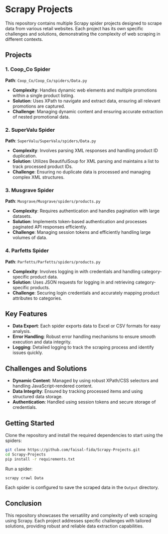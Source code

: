 # Scrapy Projects

This repository contains multiple Scrapy spider projects designed to scrape data from various retail websites. Each project has its own specific challenges and solutions, demonstrating the complexity of web scraping in different contexts.

## Projects

### 1. Coop_Co Spider

**Path**: `Coop_Co/Coop_Co/spiders/Data.py`

- **Complexity**: Handles dynamic web elements and multiple promotions within a single product listing.
- **Solution**: Uses XPath to navigate and extract data, ensuring all relevant promotions are captured.
- **Challenge**: Managing dynamic content and ensuring accurate extraction of nested promotional data.

### 2. SuperValu Spider

**Path**: `SuperValu/SuperValu/spiders/Data.py`

- **Complexity**: Involves parsing XML responses and handling product ID duplication.
- **Solution**: Utilizes BeautifulSoup for XML parsing and maintains a list to track processed product IDs.
- **Challenge**: Ensuring no duplicate data is processed and managing complex XML structures.

### 3. Musgrave Spider

**Path**: `Musgrave/Musgrave/spiders/products.py`

- **Complexity**: Requires authentication and handles pagination with large datasets.
- **Solution**: Implements token-based authentication and processes paginated API responses efficiently.
- **Challenge**: Managing session tokens and efficiently handling large volumes of data.

### 4. Parfetts Spider

**Path**: `Parfetts/Parfetts/spiders/products.py`

- **Complexity**: Involves logging in with credentials and handling category-specific product data.
- **Solution**: Uses JSON requests for logging in and retrieving category-specific products.
- **Challenge**: Securing login credentials and accurately mapping product attributes to categories.

## Key Features

- **Data Export**: Each spider exports data to Excel or CSV formats for easy analysis.
- **Error Handling**: Robust error handling mechanisms to ensure smooth execution and data integrity.
- **Logging**: Detailed logging to track the scraping process and identify issues quickly.

## Challenges and Solutions

- **Dynamic Content**: Managed by using robust XPath/CSS selectors and handling JavaScript-rendered content.
- **Data Integrity**: Ensured by tracking processed items and using structured data storage.
- **Authentication**: Handled using session tokens and secure storage of credentials.

## Getting Started

Clone the repository and install the required dependencies to start using the spiders:

```sh
git clone https://github.com/faisal-fida/Scrapy-Projects.git
cd Scrapy-Projects
pip install -r requirements.txt
```

Run a spider:

```sh
scrapy crawl Data
```

Each spider is configured to save the scraped data in the `Output` directory.

## Conclusion

This repository showcases the versatility and complexity of web scraping using Scrapy. Each project addresses specific challenges with tailored solutions, providing robust and reliable data extraction capabilities.
